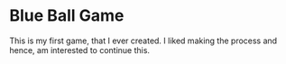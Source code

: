 <h1>Blue Ball Game</h1>
<p>This is my first game, that I ever created. I liked making the process and hence, am interested to continue this.</p>
